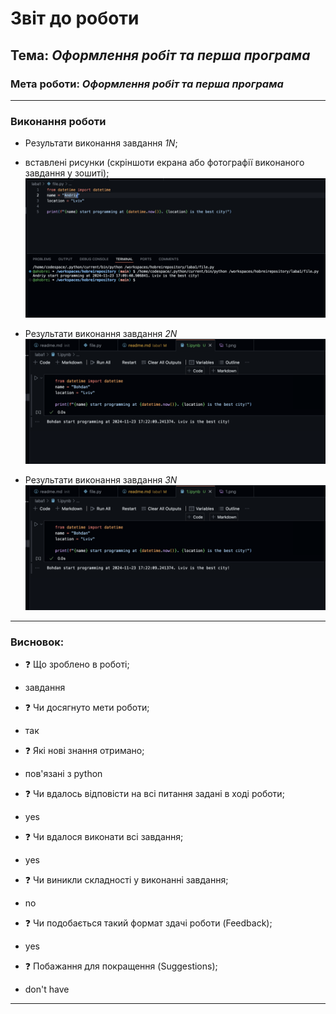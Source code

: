 # Звіт до роботи
## Тема: _Оформлення робіт та перша програма_
### Мета роботи: _Оформлення робіт та перша програма_

---
### Виконання роботи
* Результати виконання завдання *1N*;
* вставлені рисунки (скріншоти екрана або фотографії виконаного завдання у зошиті);
    ![alt text](https://github.com/ahobrei/hobreirepository/blob/main/laba1/pictures/1.png "result")

* Результати виконання завдання *2N*
 ![alt text](https://github.com/ahobrei/hobreirepository/blob/main/laba1/pictures/2.png "result")

* Результати виконання завдання *3N*
 ![alt text](https://github.com/ahobrei/hobreirepository/blob/main/laba1/pictures/2.png "result")

---
### Висновок:

- :question: Що зроблено в роботі;
* завдання
- :question: Чи досягнуто мети роботи;
* так
- :question: Які нові знання отримано;
* пов'язані з python
- :question: Чи вдалось відповісти на всі питання задані в ході роботи;
* yes
- :question: Чи вдалося виконати всі завдання;
* yes
- :question: Чи виникли складності у виконанні завдання;
* no
- :question: Чи подобається такий формат здачі роботи (Feedback);
* yes
- :question: Побажання для покращення (Suggestions);
* don't have

---